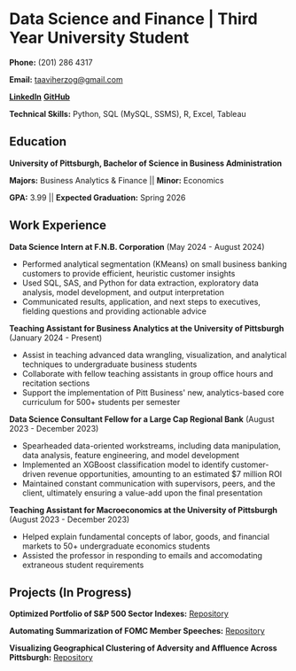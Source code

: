 
# Data Science and Finance | Third Year University Student
**Phone:** (201) 286 4317

**Email:** [taaviherzog@gmail.com](mailto:taaviherzog@gmail.com)

**[LinkedIn](https://www.linkedin.com/in/taavi-herzog/)** **[GitHub](https://github.com/taaviherzog)**

**Technical Skills:** Python, SQL (MySQL, SSMS), R, Excel, Tableau
## Education
**University of Pittsburgh, Bachelor of Science in Business Administration**

**Majors:** Business Analytics & Finance || **Minor:** Economics

**GPA:** 3.99 || **Expected Graduation:** Spring 2026

## Work Experience
**Data Science Intern at F.N.B. Corporation** (May 2024 - August 2024)
- Performed analytical segmentation (KMeans) on small business banking customers to provide efficient, heuristic customer insights
- Used SQL, SAS, and Python for data extraction, exploratory data analysis, model development, and output interpretation
- Communicated results, application, and next steps to executives, fielding questions and providing actionable advice

**Teaching Assistant for Business Analytics at the University of Pittsburgh** (January 2024 - Present)
- Assist in teaching advanced data wrangling, visualization, and analytical techniques to undergraduate business students
- Collaborate with fellow teaching assistants in group office hours and recitation sections
- Support the implementation of Pitt Business' new, analytics-based core curriculum for 500+ students per semester

**Data Science Consultant Fellow for a Large Cap Regional Bank** (August 2023 - December 2023)
- Spearheaded data-oriented workstreams, including data manipulation, data analysis, feature engineering, and model development
- Implemented an XGBoost classification model to identify customer-driven revenue opportunities, amounting to an estimated $7 million ROI
- Maintained constant communication with supervisors, peers, and the client, ultimately ensuring a value-add upon the final presentation

**Teaching Assistant for Macroeconomics at the University of Pittsburgh** (August 2023 - December 2023)
- Helped explain fundamental concepts of labor, goods, and financial markets to 50+ undergraduate economics students
- Assisted the professor in responding to emails and accomodating extraneous student requirements

## Projects (In Progress)
**Optimized Portfolio of S&P 500 Sector Indexes:** <a href = "https://github.com/taaviherzog/Optimized-Portfolio-of-Sector-Indexes" target = "_blank">Repository</a>

**Automating Summarization of FOMC Member Speeches:** <a href = "https://github.com/taaviherzog/FOMC-speeches" target = "_blank">Repository</a>

**Visualizing Geographical Clustering of Adversity and Affluence Across Pittsburgh:** <a href = "https://github.com/taaviherzog/urban-blight" target = "_blank">Repository</a>
